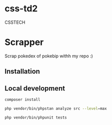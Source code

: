 # css-td2
CSSTECH





# Scrapper

Scrap pokedex of pokebip withh my repo :)

## Installation

## Local development

```bash
composer install
```

```bash
php vendor/bin/phpstan analyze src --level=max
```

```bash
php vendor/bin/phpunit tests
```
